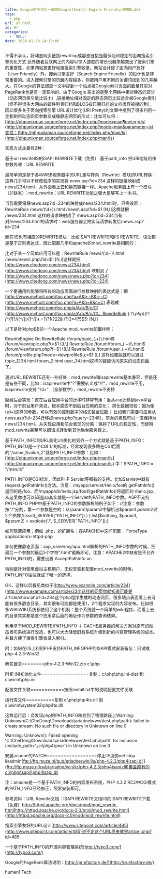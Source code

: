 ```yaml
---
title: Google排名优化－面向Google(Search Engine Friendly)的URL设计
tags:
  - php
url: 97.html
id: 97
categories:
  - 'NULL'
date: 2008-01-30 14:13:00
---
```


不得不承认，将动态网页链接rewriting成静态链接是最保险和稳定的面向搜索引擎优化方式 此外随着互联网上的内容以惊人速度的增长也越来越突出了搜索引擎的重要性，如果网站想更好地被搜索引擎收录，网站设计除了面向用户友好（User Friendly）外，搜索引擎友好（Search Engine Friendly）的设计也是非常重要的。进入搜索引擎的页面内容越多，则被用户用不同的关键词找到的几率越大。在Google的算法调查一文中提到一个站点被Google索引页面的数量其实对PageRank也是有一定影响的。由于Google 突出的是整个网络中相对静态的部分（动态网页索引量比较小）,链接地址相对固定的静态网页比较适合被Google索引（怪不得很多大网站的邮件列表归档和BLOG按日期归档的文档很容被搜的到），因此很多关于面向搜索引擎 URL设计优化(URI Pretty)的文章中提到了很多利用一定机制将动态网页参数变成像静态网页的形式：比如可以将：[http://phpunixman.sourceforge.net/index.php?mode=man¶meter;=ls](http://phpunixman.sourceforge.net/index.php?mode=man&parameter=ls)变成：[http://phpunixman.sourceforge.net/index.php/man/ls](http://phpunixman.sourceforge.net/index.php/man/ls)  
  
实现方式主要有2种：  
  
基于url rewriteIIS的ISAPI REWRITE下载（免费） 基于path_info 把URI地址用作参数传递：URL REWRITE  
  
最简单的是基于各种WEB服务器中的URL重写转向（Rewrite）模块的URL转换：这样几乎可以不修改程序的实现将 news.asp?id=234 这样的链接映射成 news/234.html，从外面看上去和静态链接一样。Apache服务器上有一个模块（非缺省）：mod_rewrite：URL REWRITE功能之强大足够写上一本书。  
  
当我需要将将news.asp?id=234的映射成news/234.html时，只需设置：RewriteRule /news/(\\d+)\\.html /news\\.asp\\?id=$1 \[N,I\]这样就把 /news/234.html 这样的请求映射成了 /news.asp?id=234当有对/news/234.html的请求时：web服务器会把实际请求转发给/news.asp?id=234  
  
而在IIS也有相应的REWRITE模块：比如ISAPI REWRITE和IIS REWRITE，语法都是基于正则表达式，因此配置几乎和apache的mod_rewrite是相同的：  
  
比对于某一个简单应用可以是：RewriteRule /news/(\\d+)\\.html /news/news\\.php\\?id=$1 \[N,I\]这样就把 [http://www.chedong.com/news/234.html](http://www.chedong.com/news/234.html) 映射到了 [http://www.chedong.com/news/news.php?id=234](http://www.chedong.com/news/news.php?id=234)  
  
一个更通用的能够将所有的动态页面进行参数映射的表达式是：把 [http://www.myhost.com/foo.php?a=A&b;=B&c;=C](http://www.myhost.com/foo.php?a=A&b=B&c=C) 表现成 [http://www.myhost.com/foo.php/a/A/b/B/c/C](http://www.myhost.com/foo.php/a/A/b/B/c/C)。RewriteRule (.*?\\.php)(\\?\[^/\]*)?/(\[^/\]*)/(\[^/\]*)(.+?)?$1(?2$2&:\\?)$3=$4?5$5: \[N,I\]  
  
以下是针对phpBB的一个Apache mod_rewrite配置样例：  
  
RewriteEngine On RewriteRule /forum/topic_(.+)\\.html$ /forum/viewtopic.php?t=$1 \[L\] RewriteRule /forum/forum_(.+)\\.html$ /forum/viewforum.php?f=$1 \[L\] RewriteRule /forum/user_(.+)\\.html$ /forum/profile.php?mode=viewprofile&u;=$1 \[L\] 这样设置后就可以通过topic\_1234.html forum\_2.html user_34.html这样的链接访问原来的动态页面了。  
  
通过URL REWRITE还有一些好处：mod\_rewrite和isapirewrite基本兼容，但是还是有些不同，比如：isapirewrite中"?"需要转义成"\\?"，mod\_rewrite不用，isapirewrite支持 "\\d+" （全部数字），mod_rewrite不支持  
  
隐藏后台实现：这在后台应用平台的迁移时非常有用：当从asp迁移到java平台时，对于前台用户来说，根本感受不到后台应用的变化； 简化数据校验：因为像(\\d+)这样的参数，可以有效的控制数字的格式甚至位数； 比如我们需要将应用从news.asp?id=234迁移成news.php?query=234时，前台的表现可以一直保持为 news/234.html。从实现应用和前台表现的分离：保持了URL的稳定性，而使用mod_rewrite甚至可以把请求转发到其他后台服务器上。  
  
基于PATH\_INFO的URL美化Url美化的另外一个方式就是基于PATH\_INFO：PATH\_INFO是一个CGI 1.1的标准，经常发现很多跟在CGI后面的"/value\_1/value\_2"就是PATH\_INFO参数：比如：[http://phpunixman.sourceforge.net/index.php/man/ls](http://phpunixman.sourceforge.net/index.php/man/ls) 中：$PATH_INFO = "/man/ls"  
  
PATH\_INFO是CGI标准，因此PHP Servlet等都有的支持。比如Servlet中就有request.getPathInfo()方法。注意：/myapp/servlet/Hello/foo的 getPathInfo()返回的是/foo，而/myapp/dir/hello.jsp/foo的getPathInfo()将返回的 /hello.jsp，从这里你也可以知道jsp其实就是一个Servlet的PATH\_INFO参数。ASP不支持PATH\_INFO PHP中基于PATH\_INFO的参数解析的例子如下：//注意：参数按"/"分割，第一个参数是空的：从/param1/param2中解析出$param1 $param2这2个参数if ( isset($\_SERVER\["PATH\_INFO"\]) ) { list($nothing, $param1, $param2) = explode('/', $\_SERVER\["PATH\_INFO"\]);}  
  
如何隐蔽应用：例如 .php，的扩展名：在APACHE中这样配置： ForceType application/x-httpd-php  
  
如何更像静态页面：app\_name/my/app.html解析的PATH\_INFO参数的时候，把最后一个参数的最后5个字符".html"截断即可。注意：APACHE2中缺省是不允许PATH_INFO的，需要设置 AcceptPathInfo on  
  
特别是针对使用虚拟主机用户，无权安装和配置mod\_rewrite的时候，PATH\_INFO往往就成了唯一的选择。  
  
OK，这样以后看见类似于[http://www.example.com/article/234](http://www.example.com/article/234)这样的网页你就知道可能是 article/show.php?id=234这个php程序生成的动态网页，很多站点表面看上去可能有很多静态目录，其实很有可能都是使用1，2个程序实现的内容发布。比如很多WIKIWIKI系统都使用了这个机制：整个系统就一个简单的wiki程序，而看上去的目录其实都是这个应用拿后面的地址作为参数的查询结果。  
  
利用基于MOD\_REWRITE/PATH\_INFO ＋ CACHE服务器的解决方案对原有的动态发布系统进行改造，也可以大大降低旧有系统升级到新的内容管理系统的成本。并且方便了搜索引擎收录入索引。  
  
附：如何在IIS上利用PHP支持PATH_INFOPHP的ISAPI模式安装备忘：只试成 php-4.2.3-Win32  
  
解包目录========php-4.2.3-Win32.zip c:\\php  
  
PHP.INI初始化文件=================复制：c:\\php\\php.ini-dist 到 c:\\winnt\\php.ini  
  
配置文件关联============按照install.txt中的说明配置文件关联  
  
运行库文件==========复制 c:\\php\\php4ts.dll 到 c:\\winnt\\system32\\php4ts.dll  
  
这样运行后：会发现php把PATH_INFO映射到了物理路径上Warning: Unknown(C:\\CheDong\\Downloads\\ariadne\\www\\test.php\\path): failed to create stream: No such file or directory in Unknown on line 0  
  
Warning: Unknown(): Failed opening 'C:\\CheDong\\Downloads\\ariadne\\www\\test.php\\path' for inclusion (include_path='.;c:\\php4\\pear') in Unknown on line 0  
  
安装ariadne的PATCH==================停止IIS服务net stop iisadmin[ftp://ftp.muze.nl/pub/ariadne/win/iis/php-4.2.3/php4isapi.dll](ftp://ftp.muze.nl/pub/ariadne/win/iis/php-4.2.3/php4isapi.dll)覆盖原有的c:\\php\\sapi\\php4isapi.dll  
  
注：ariadne是一个基于PATH\_INFO的内容发布系统，PHP 4.3.2 RC2中CGI模式的PATH\_INFO已经修正，照常安装即可。  
  
参考资料：URL Rewrite文档：ISAPI REWRITE文档IIS的ISAPI REWRITE下载（免费）[http://httpd.apache.org/docs/mod/mod_rewrite. html](http://httpd.apache.org/docs/mod/mod_rewrite.html)[http://httpd.apache.org/docs-2.0/mod/mod_rewrite.html](http://httpd.apache.org/docs-2.0/mod/mod_rewrite.html)  
  
搜索引擎友好的URL设计[http://www.sitepoint.com/article/485](http://www.sitepoint.com/article/485)说不定这个URL原来就是articel.php?id=485  
  
一个基于PATH_INFO的开源内容管理系统[http://typo3.com/](http://typo3.com/)  
  
Google的PageRank算法说明：[http://pr.efactory.de/](http://pr.efactory.de/)

humen1 Tech